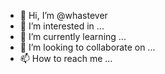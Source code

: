 - 👋 Hi, I’m @whastever
- 👀 I’m interested in ...
- 🌱 I’m currently learning ...
- 💞️ I’m looking to collaborate on ...
- 📫 How to reach me ...

<!---
whastever/whastever is a ✨ special ✨ repository because its `README.md` (this file) appears on your GitHub profile.
You can click the Preview link to take a look at your changes.
--->
